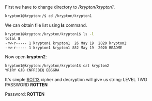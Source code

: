 First we have to change directory to */krypton/krypton1*.

```bash
krypton1@krypton:/$ cd /krypton/krypton1
```
We can obtain file list using **ls** command.
```bash
krypton1@krypton:/krypton/krypton1$ ls -l
total 8
-rw-r----- 1 krypton1 krypton1  26 May 19  2020 krypton2
-rw-r----- 1 krypton1 krypton1 882 May 19  2020 README
```

Now open **krypton2**:

```bash
krypton1@krypton:/krypton/krypton1$ cat krypton2
YRIRY GJB CNFFJBEQ EBGGRA
```

It's simple [ROT13](https://rot13.com/) cipher and decryption will give us string: LEVEL TWO PASSWORD **ROTTEN**

Password: **ROTTEN**
